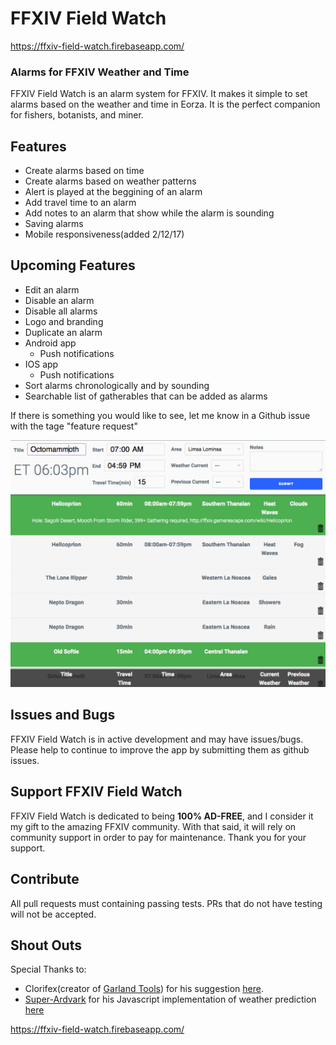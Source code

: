 # FFXIV Field Watch
https://ffxiv-field-watch.firebaseapp.com/

### Alarms for FFXIV Weather and Time

FFXIV Field Watch is an alarm system for FFXIV. It makes it simple to set alarms based on the weather and time in Eorza. It is the perfect companion for fishers, botanists, and miner.

## Features

* Create alarms based on time
* Create alarms based on weather patterns
* Alert is played at the beggining of an alarm
* Add travel time to an alarm
* Add notes to an alarm that show while the alarm is sounding
* Saving alarms
* Mobile responsiveness(added 2/12/17)

## Upcoming Features

* Edit an alarm
* Disable an alarm
* Disable all alarms
* Logo and branding
* Duplicate an alarm
* Android app
  * Push notifications
* IOS app
  * Push notifications
* Sort alarms chronologically and by sounding
* Searchable list of gatherables that can be added as alarms

If there is something you would like to see, let me know in a Github issue with the tage "feature request"

![showcase](https://github.com/KeenanHoffman/ffxiv-alarms/blob/master/screenshot.png "Showcase")

## Issues and Bugs

FFXIV Field Watch is in active development and may have issues/bugs. Please help to continue to improve the app by submitting them as github issues.

## Support FFXIV Field Watch

FFXIV Field Watch is dedicated to being **100% AD-FREE**, and I consider it my gift to the amazing FFXIV community. With that said, it will rely on community support in order to pay for maintenance. Thank you for your support.

## Contribute

All pull requests must containing passing tests. PRs that do not have testing will not be accepted.

## Shout Outs

Special Thanks to:
* Clorifex(creator of [Garland Tools](http://www.garlandtools.org)) for his suggestion [here](https://www.reddit.com/r/ffxiv/comments/2pbl8p/eorzea_time_formula).
* [Super-Ardvark](https://github.com/super-aardvark) for his Javascript implementation of weather prediction [here](https://github.com/super-aardvark/super-aardvark.github.io/blob/master/weather/weather.js)

https://ffxiv-field-watch.firebaseapp.com/
